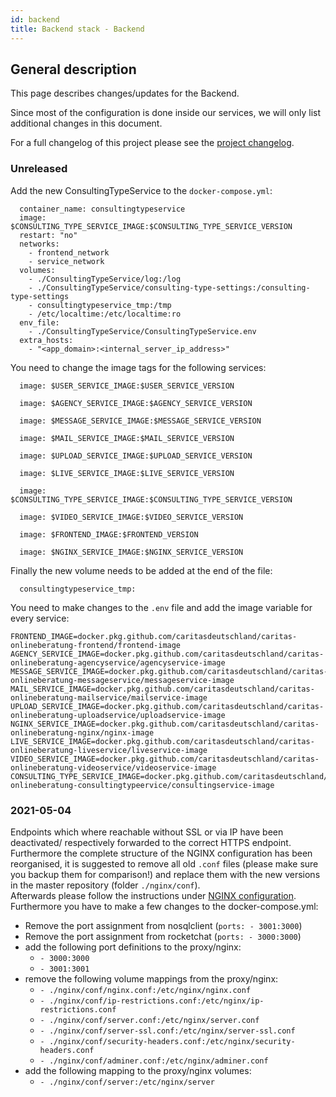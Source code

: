 ```yaml
---
id: backend
title: Backend stack - Backend
---
```


## General description

This page describes changes/updates for the Backend.

Since most of the configuration is done inside our services, we will only list additional changes in this document.

For a full changelog of this project please see the [project changelog](https://github.com/CaritasDeutschland/caritas-onlineBeratung-backend/blob/master/CHANGELOG.md).

### Unreleased

Add the new ConsultingTypeService to the `docker-compose.yml`:

```consultingtypeservice:
  container_name: consultingtypeservice
  image: $CONSULTING_TYPE_SERVICE_IMAGE:$CONSULTING_TYPE_SERVICE_VERSION
  restart: "no"
  networks:
	- frontend_network
	- service_network
  volumes:
	- ./ConsultingTypeService/log:/log
	- ./ConsultingTypeService/consulting-type-settings:/consulting-type-settings
	- consultingtypeservice_tmp:/tmp
	- /etc/localtime:/etc/localtime:ro
  env_file:
	- ./ConsultingTypeService/ConsultingTypeService.env
  extra_hosts:
	- "<app_domain>:<internal_server_ip_address>"
```

You need to change the image tags for the following services:

```userservice:
  image: $USER_SERVICE_IMAGE:$USER_SERVICE_VERSION
```
```agencyservice:
  image: $AGENCY_SERVICE_IMAGE:$AGENCY_SERVICE_VERSION
```
```messageservice:
  image: $MESSAGE_SERVICE_IMAGE:$MESSAGE_SERVICE_VERSION
```
```mailservice:
  image: $MAIL_SERVICE_IMAGE:$MAIL_SERVICE_VERSION
```
```uploadservice:
  image: $UPLOAD_SERVICE_IMAGE:$UPLOAD_SERVICE_VERSION
```
```liveservice:
  image: $LIVE_SERVICE_IMAGE:$LIVE_SERVICE_VERSION
```
```consultingtypeservice:
  image: $CONSULTING_TYPE_SERVICE_IMAGE:$CONSULTING_TYPE_SERVICE_VERSION
```
```videoservice:
  image: $VIDEO_SERVICE_IMAGE:$VIDEO_SERVICE_VERSION
```
```frontend:
  image: $FRONTEND_IMAGE:$FRONTEND_VERSION
```
```proxy:
  image: $NGINX_SERVICE_IMAGE:$NGINX_SERVICE_VERSION
```

Finally the new volume needs to be added at the end of the file:
```volumes:
  consultingtypeservice_tmp:
```

You need to make changes to the `.env` file and add the image variable for every service:

```USER_SERVICE_IMAGE=docker.pkg.github.com/caritasdeutschland/caritas-onlineberatung-userservice/userservice-image
FRONTEND_IMAGE=docker.pkg.github.com/caritasdeutschland/caritas-onlineberatung-frontend/frontend-image
AGENCY_SERVICE_IMAGE=docker.pkg.github.com/caritasdeutschland/caritas-onlineberatung-agencyservice/agencyservice-image
MESSAGE_SERVICE_IMAGE=docker.pkg.github.com/caritasdeutschland/caritas-onlineberatung-messageservice/messageservice-image
MAIL_SERVICE_IMAGE=docker.pkg.github.com/caritasdeutschland/caritas-onlineberatung-mailservice/mailservice-image
UPLOAD_SERVICE_IMAGE=docker.pkg.github.com/caritasdeutschland/caritas-onlineberatung-uploadservice/uploadservice-image
NGINX_SERVICE_IMAGE=docker.pkg.github.com/caritasdeutschland/caritas-onlineberatung-nginx/nginx-image
LIVE_SERVICE_IMAGE=docker.pkg.github.com/caritasdeutschland/caritas-onlineberatung-liveservice/liveservice-image
VIDEO_SERVICE_IMAGE=docker.pkg.github.com/caritasdeutschland/caritas-onlineberatung-videoservice/videoservice-image
CONSULTING_TYPE_SERVICE_IMAGE=docker.pkg.github.com/caritasdeutschland/caritas-onlineberatung-consultingtypeervice/consultingservice-image
```

### 2021-05-04

Endpoints which where reachable without SSL or via IP have been deactivated/ respectively forwarded to the correct HTTPS endpoint.
Furthermore the complete structure of the NGINX configuration has been reorganised, it is suggested to remove all old `.conf` files (please make sure you backup them for comparison!) and replace them with the new versions in the master repository (folder `./nginx/conf`). \
Afterwards please follow the instructions under [NGINX configuration](../backend/nginx.md). \
Furthermore you have to make a few changes to the docker-compose.yml:
- Remove the port assignment from nosqlclient (`ports: - 3001:3000`)
- Remove the port assignment from rocketchat (`ports: - 3000:3000`)
- add the following port definitions to the proxy/nginx:
  - `- 3000:3000`
  - `- 3001:3001`
- remove the following volume mappings from the proxy/nginx:
  - `- ./nginx/conf/nginx.conf:/etc/nginx/nginx.conf`
  - `- ./nginx/conf/ip-restrictions.conf:/etc/nginx/ip-restrictions.conf`
  - `- ./nginx/conf/server.conf:/etc/nginx/server.conf`
  - `- ./nginx/conf/server-ssl.conf:/etc/nginx/server-ssl.conf`
  - `- ./nginx/conf/security-headers.conf:/etc/nginx/security-headers.conf`
  - `- ./nginx/conf/adminer.conf:/etc/nginx/adminer.conf`
- add the following mapping to the proxy/nginx volumes:
  - `- ./nginx/conf/server:/etc/nginx/server`